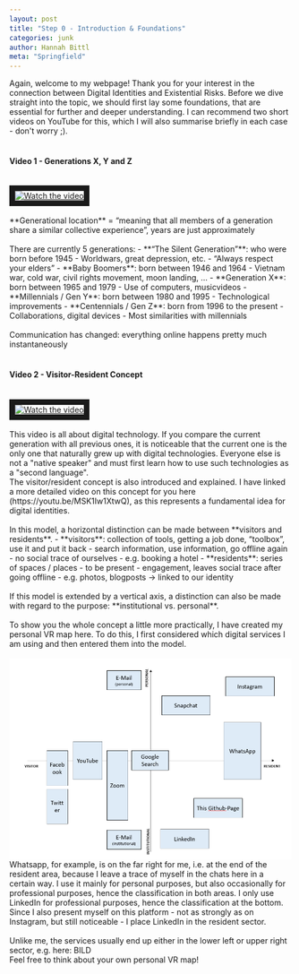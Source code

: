 ```yaml
---
layout: post
title: "Step 0 - Introduction & Foundations"
categories: junk
author: Hannah Bittl
meta: "Springfield"
---
```


Again, welcome to my webpage! Thank you for your interest in the connection between Digital Identities and Existential Risks. Before we dive straight into the topic, we should first lay some foundations, that are essential for further and deeper understanding. I can recommend two short videos on YouTube for this, which I will also summarise briefly in each case - don't worry ;).
<br><br>

#### Video 1 - Generations X, Y and Z
<br>
<a href="http://www.youtube.com/watch?feature=player_embedded&v=TtIojDWOsgg" target="_blank">
 <img align="center" src="http://img.youtube.com/vi/TtIojDWOsgg/mqdefault.jpg" alt="Watch the video" width="500" height="280" border="10" />
</a>
<br>
<br>
**Generational location** = “meaning that all members of a generation share a similar collective experience”, years are just approximately
<br><br>
There are currently 5 generations:
  - **“The Silent Generation”**: who were born before 1945
    - Worldwars, great depression, etc.
    - “Always respect your elders” 
  - **Baby Boomers**: born between 1946 and 1964
    - Vietnam war, cold war, civil rights movement, moon landing, …
  - **Generation X**: born between 1965 and 1979
    - Use of computers, musicvideos
  - **Millennials / Gen Y**: born between 1980 and 1995
    - Technological improvements
  - **Centennials / Gen Z**: born from 1996 to the present
    - Collaborations, digital devices
    - Most similarities with millennials <a/>
<br><br>
Communication has changed: everything online happens pretty much instantaneously
<br><br>

#### Video 2 - Visitor-Resident Concept
<br>
<a href="http://www.youtube.com/watch?feature=player_embedded&v=sPOG3iThmRI" target="_blank">
 <img align="center" src="http://img.youtube.com/vi/sPOG3iThmRI/mqdefault.jpg" alt="Watch the video" width="500" height="280" border="10" />
</a>
<br><br>
This video is all about digital technology. If you compare the current generation with all previous ones, it is noticeable that the current one is the only one that naturally grew up with digital technologies. Everyone else is not a "native speaker" and must first learn how to use such technologies as a "second language". <br>
The visitor/resident concept is also introduced and explained. I have linked a more detailed video on this concept for you here (https://youtu.be/MSK1Iw1XtwQ), as this represents a fundamental idea for digital identities.<br><br>
In this model, a horizontal distinction can be made between **visitors and residents**.
-	**visitors**: collection of tools, getting a job done, “toolbox”, use it and put it back
  - search information, use information, go offline again
  - no social trace of ourselves
  - e.g. booking a hotel 
-	**residents**: series of spaces / places
  - to be present
  - engagement, leaves social trace after going offline
  - e.g. photos, blogposts -> linked to our identity <a/>
<br><br>
If this model is extended by a vertical axis, a distinction can also be made with regard to the purpose: **institutional vs. personal**. <br><br>
To show you the whole concept a little more practically, I have created my personal VR map here. To do this, I first considered which digital services I am using and then entered them into the model.
<br><br>
<img align="right" src="https://github.com/2200082/minima/blob/master/_includes/images/vr_map.png">
<br><br>
Whatsapp, for example, is on the far right for me, i.e. at the end of the resident area, because I leave a trace of myself in the chats here in a certain way. I use it mainly for personal purposes, but also occasionally for professional purposes, hence the classification in both areas. I only use LinkedIn for professional purposes, hence the classification at the bottom. Since I also present myself on this platform - not as strongly as on Instagram, but still noticeable - I place LinkedIn in the resident sector. <br><br>
Unlike me, the services usually end up either in the lower left or upper right sector, e.g. here: BILD <br>
Feel free to think about your own personal VR map!

